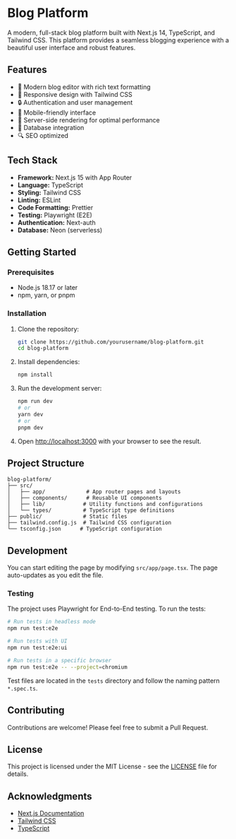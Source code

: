 # Blog Platform

A modern, full-stack blog platform built with Next.js 14, TypeScript, and Tailwind CSS. This platform provides a seamless blogging experience with a beautiful user interface and robust features.

## Features

- 📝 Modern blog editor with rich text formatting
- 🎨 Responsive design with Tailwind CSS
- 🔒 Authentication and user management
- 📱 Mobile-friendly interface
- 🚀 Server-side rendering for optimal performance
- 💾 Database integration
- 🔍 SEO optimized

## Tech Stack

- **Framework:** Next.js 15 with App Router
- **Language:** TypeScript
- **Styling:** Tailwind CSS
- **Linting:** ESLint
- **Code Formatting:** Prettier
- **Testing:** Playwright (E2E)
- **Authentication:** Next-auth
- **Database:** Neon (serverless)

## Getting Started

### Prerequisites

- Node.js 18.17 or later
- npm, yarn, or pnpm

### Installation

1. Clone the repository:

   ```bash
   git clone https://github.com/yourusername/blog-platform.git
   cd blog-platform
   ```

2. Install dependencies:

   ```bash
   npm install
   ```

3. Run the development server:

   ```bash
   npm run dev
   # or
   yarn dev
   # or
   pnpm dev
   ```

4. Open [http://localhost:3000](http://localhost:3000) with your browser to see the result.

## Project Structure

```
blog-platform/
├── src/
│   ├── app/             # App router pages and layouts
│   ├── components/      # Reusable UI components
│   ├── lib/            # Utility functions and configurations
│   └── types/          # TypeScript type definitions
├── public/             # Static files
├── tailwind.config.js  # Tailwind CSS configuration
└── tsconfig.json      # TypeScript configuration
```

## Development

You can start editing the page by modifying `src/app/page.tsx`. The page auto-updates as you edit the file.

### Testing

The project uses Playwright for End-to-End testing. To run the tests:

```bash
# Run tests in headless mode
npm run test:e2e

# Run tests with UI
npm run test:e2e:ui

# Run tests in a specific browser
npm run test:e2e -- --project=chromium
```

Test files are located in the `tests` directory and follow the naming pattern `*.spec.ts`.

## Contributing

Contributions are welcome! Please feel free to submit a Pull Request.

## License

This project is licensed under the MIT License - see the [LICENSE](LICENSE) file for details.

## Acknowledgments

- [Next.js Documentation](https://nextjs.org/docs)
- [Tailwind CSS](https://tailwindcss.com)
- [TypeScript](https://www.typescriptlang.org)

